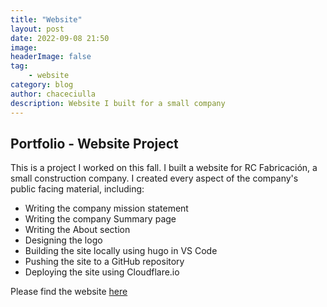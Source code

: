 ```yaml
---
title: "Website"
layout: post
date: 2022-09-08 21:50
image:
headerImage: false
tag:
    - website
category: blog
author: chaceciulla
description: Website I built for a small company
---
```


## Portfolio - Website Project

This is a project I worked on this fall. I built a website for RC Fabricación, a small construction company. I created every aspect of the company's public facing material, including:

-   Writing the company mission statement
-   Writing the company Summary page
-   Writing the About section
-   Designing the logo
-   Building the site locally using hugo in VS Code
-   Pushing the site to a GitHub repository
-   Deploying the site using Cloudflare.io

Please find the website [here](https://rcbaja.pages.dev/)

